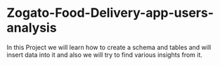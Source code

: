 # Zogato-Food-Delivery-app-users-analysis
In this Project we will learn how to create a schema and tables and will insert data into it and also we will try to find various insights from it.
